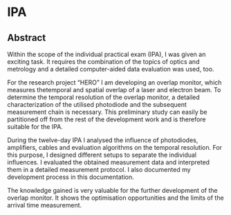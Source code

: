# IPA

## Abstract

Within the scope of the individual practical exam (IPA), I was given an exciting task. It requires the combination of the topics of optics and metrology and a detailed computer-aided data evaluation was used, too.

For the research project “HERO” I am developing an overlap monitor, which measures thetemporal and spatial overlap of a laser and electron beam. To determine the temporal resolution of the overlap monitor, a detailed characterization of the utilised photodiode and the subsequent measurement chain is necessary. This preliminary study can easily be partitioned off from the rest of the development work and is therefore suitable for the IPA.

During the twelve-day IPA I analysed the influence of photodiodes, amplifiers, cables and evaluation algorithms on the temporal resolution. For this purpose, I designed different setups to separate the individual influences. I evaluated the obtained measurement data and interpreted them in a detailed measurement protocol. I also documented my development process in this documentation.

The knowledge gained is very valuable for the further development of the overlap monitor. It shows the optimisation opportunities and the limits of the arrival time measurement.
